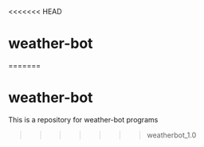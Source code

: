 <<<<<<< HEAD
# weather-bot
=======
# weather-bot
This is a repository for weather-bot programs
>>>>>>> weatherbot_1.0
